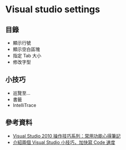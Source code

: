 Visual studio settings
====

目錄
----
+ 顯示行號
+ 顯示空白區塊
+ 指定 Tab 大小
+ 修改字型

小技巧
----
+ 巡覽至...
+ 書籤
+ IntelliTrace

參考資料
---
+ [Visual Studio 2010 操作技巧系列：常用功能心得筆記](http://blog.miniasp.com/post/2011/03/29/Visual-Studio-2010-Tips-Part-01.aspx)
+ [介紹兩個 Visual Studio 小技巧，加快寫 Code 速度](http://demo.tc/Post/540)
